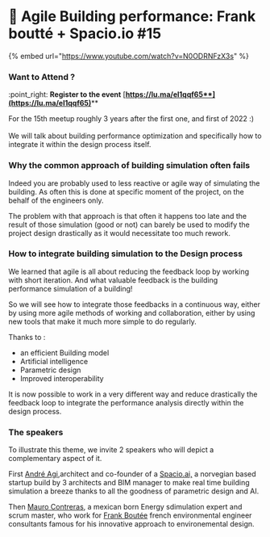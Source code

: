 # 🌊 Agile Building performance: Frank boutté + Spacio.io #15

{% embed url="https://www.youtube.com/watch?v=N0ODRNFzX3s" %}

### Want to Attend ?&#x20;

:point\_right: **Register to the event** [**https://lu.ma/el1qqf65**](https://lu.ma/el1qqf65)****

For the 15th meetup roughly 3 years after the first one, and first of 2022 :) \
\
We will talk about building performance optimization and specifically how to integrate it within the design process itself.&#x20;

### **Why the common approach of building simulation often fails**

Indeed you are probably used to less reactive or agile way of simulating the building. As often this is done at specific moment of the project, on the behalf of the engineers only.&#x20;

The problem with that approach is that often it happens too late and the result of those simulation (good or not) can barely be used to modify the project design drastically as it would necessitate too much rework.&#x20;

### **How to integrate building simulation to the Design process**

We learned that agile is all about reducing the feedback loop by working with short iteration. And what valuable feedback is the building performance simulation of a building!

So we will see how to integrate those feedbacks in a continuous way, either by using more agile methods of working and collaboration, either by using new tools that make it much more simple to do regularly.

Thanks to :&#x20;

* an efficient Building model
* Artificial intelligence
* Parametric design
* Improved interoperability

It is now possible to work in a very different way and reduce drastically the feedback loop to integrate the performance analysis directly within the design process.&#x20;

### The speakers

To illustrate this theme, we invite 2 speakers who will depict a complementary aspect of it.&#x20;

First [André Agi](https://www.linkedin.com/in/andreagi/),architect and co-founder of a [Spacio.ai,](https://www.spacio.ai/) a norvegian based startup build by 3 architects and BIM manager to make real time building simulation a breeze thanks to all the goodness of parametric design and AI.

Then [Mauro Contreras](https://www.linkedin.com/in/mauro-p-contreras-702b4737/), a mexican born Energy sdimulation expert and scrum master, who work for [Frank Boutée](https://franck-boutte.com/?lang=en) french environmental engineer consultants famous for his innovative approach to environemental design.&#x20;

&#x20;



